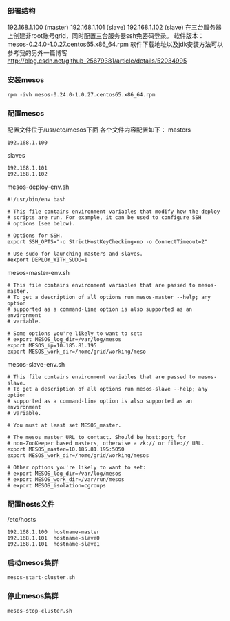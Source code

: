 ﻿### 部署结构
 <!--more-->  
192.168.1.100 (master)
192.168.1.101 (slave)
192.168.1.102 (slave)
在三台服务器上创建非root账号grid，同时配置三台服务器ssh免密码登录。
软件版本：mesos-0.24.0-1.0.27.centos65.x86_64.rpm
软件下载地址以及jdk安装方法可以参考我的另外一篇博客
http://blog.csdn.net/github_25679381/article/details/52034995

### 安装mesos
```
rpm -ivh mesos-0.24.0-1.0.27.centos65.x86_64.rpm
```
### 配置mesos
配置文件位于/usr/etc/mesos下面
各个文件内容配置如下：
masters
```
192.168.1.100
```
slaves
```
192.168.1.101
192.168.1.102
```
mesos-deploy-env.sh
```
#!/usr/bin/env bash
 
# This file contains environment variables that modify how the deploy
# scripts are run. For example, it can be used to configure SSH
# options (see below).
 
# Options for SSH.
export SSH_OPTS="-o StrictHostKeyChecking=no -o ConnectTimeout=2"
 
# Use sudo for launching masters and slaves.
#export DEPLOY_WITH_SUDO=1
```
mesos-master-env.sh
```
# This file contains environment variables that are passed to mesos-master.
# To get a description of all options run mesos-master --help; any option
# supported as a command-line option is also supported as an environment
# variable.
 
# Some options you're likely to want to set:
# export MESOS_log_dir=/var/log/mesos
export MESOS_ip=10.185.81.195
export MESOS_work_dir=/home/grid/working/meso
```
mesos-slave-env.sh
```
# This file contains environment variables that are passed to mesos-slave.
# To get a description of all options run mesos-slave --help; any option
# supported as a command-line option is also supported as an environment
# variable.
 
# You must at least set MESOS_master.
 
# The mesos master URL to contact. Should be host:port for
# non-ZooKeeper based masters, otherwise a zk:// or file:// URL.
export MESOS_master=10.185.81.195:5050
export MESOS_work_dir=/home/grid/working/mesos
 
# Other options you're likely to want to set:
# export MESOS_log_dir=/var/log/mesos
# export MESOS_work_dir=/var/run/mesos
# export MESOS_isolation=cgroups
```
### 配置hosts文件
/etc/hosts
```
192.168.1.100  hostname-master
192.168.1.101  hostname-slave0
192.168.1.101  hostname-slave1
```
### 启动mesos集群
```
mesos-start-cluster.sh
```
### 停止mesos集群
```
mesos-stop-cluster.sh
```
